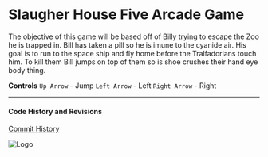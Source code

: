 # Slaugher House Five Arcade Game
The objective of this game will be based off of Billy trying to escape the Zoo he is trapped in. Bill has taken a pill so he is imune to the cyanide air. His goal is to run to the space ship and fly home before the Tralfadorians touch him. To kill them Bill jumps on top of them so is shoe crushes their hand eye body thing.

**Controls**
`Up Arrow` - Jump
`Left Arrow` - Left
`Right Arrow` - Right


---

#### Code History and Revisions

[Commit History](https://github.com/jamslatt/slaugherhouse/commits/master)

![Logo](https://raw.slattery.tech/userfiles/billy.png)